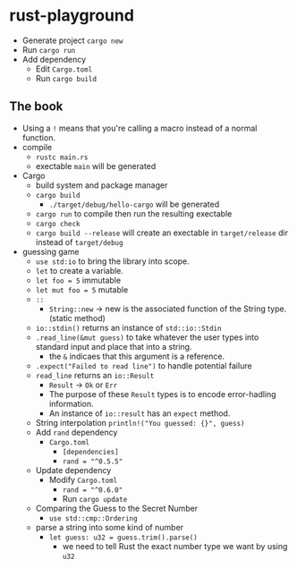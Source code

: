 # rust-playground

- Generate project `cargo new`
- Run `cargo run`
- Add dependency
    - Edit `Cargo.toml`
    - Run `cargo build`

## The book
- Using a `!` means that you're calling a macro instead of a normal function.
- compile
    - `rustc main.rs`
    - exectable `main` will be generated
- Cargo
    - build system and package manager
    - `cargo build`
        - `./target/debug/hello-cargo` will be generated
    - `cargo run` to compile then run the resulting exectable
    - `cargo check`
    - `cargo build --release` will create an exectable in `target/release` dir instead of `target/debug`
- guessing game
    - `use std:io` to bring the library into scope.
    - `let` to create a variable.
    - `let foo = 5` immutable
    - `let mut foo = 5` mutable
    - `::`
        - `String::new` -> new is the associated function of the String type.(static method)
    - `io::stdin()` returns an instance of `std::io::Stdin`
    - `.read_line(&mut guess)` to take whatever the user types into standard input and place that into a string.
        - the `&` indicaes that this argument is a reference.
    - `.expect("Failed to read line")` to handle potential failure
    - `read_line` returns an `io::Result`
        - `Result` -> `Ok` or `Err`
        - The purpose of these `Result` types is to encode error-hadling information.
        - An instance of `io::result` has an `expect` method.
    - String interpolation
        `println!("You guessed: {}", guess)`
    - Add `rand` dependency
        - `Cargo.toml`
            - `[dependencies]`
            - `rand = "^0.5.5"`
    - Update dependency
        - Modify `Cargo.toml`
            - `rand = "^0.6.0"`
            - Run `cargo update`
    - Comparing the Guess to the Secret Number
        - `use std::cmp::Ordering`
    - parse a string into some kind of number
        - `let guess: u32 = guess.trim().parse()`
            - we need to tell Rust the exact number type we want by using `u32`


